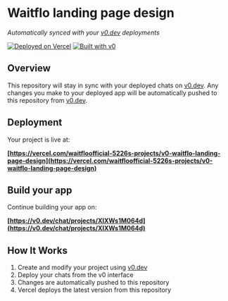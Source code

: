 # Waitflo landing page design

*Automatically synced with your [v0.dev](https://v0.dev) deployments*

[![Deployed on Vercel](https://img.shields.io/badge/Deployed%20on-Vercel-black?style=for-the-badge&logo=vercel)](https://vercel.com/waitfloofficial-5226s-projects/v0-waitflo-landing-page-design)
[![Built with v0](https://img.shields.io/badge/Built%20with-v0.dev-black?style=for-the-badge)](https://v0.dev/chat/projects/XIXWs1M064d)

## Overview

This repository will stay in sync with your deployed chats on [v0.dev](https://v0.dev).
Any changes you make to your deployed app will be automatically pushed to this repository from [v0.dev](https://v0.dev).

## Deployment

Your project is live at:

**[https://vercel.com/waitfloofficial-5226s-projects/v0-waitflo-landing-page-design](https://vercel.com/waitfloofficial-5226s-projects/v0-waitflo-landing-page-design)**

## Build your app

Continue building your app on:

**[https://v0.dev/chat/projects/XIXWs1M064d](https://v0.dev/chat/projects/XIXWs1M064d)**

## How It Works

1. Create and modify your project using [v0.dev](https://v0.dev)
2. Deploy your chats from the v0 interface
3. Changes are automatically pushed to this repository
4. Vercel deploys the latest version from this repository